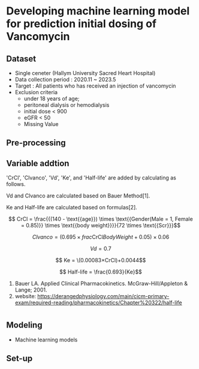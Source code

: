 # Developing machine learning model for prediction initial dosing of Vancomycin


## Dataset
- Single ceneter (Hallym University Sacred Heart Hospital)
- Data collection period : 2020.11 ~ 2023.5
- Target : All patients who has received an injection of vancomycin
- Exclusion criteria
  - under 18 years of age;
  - peritoneal dialysis or hemodialysis
  - initial dose < 900
  - eGFR < 50
  - Missing Value

## Pre-processing

## Variable addtion

'CrCl', 'Clvanco', 'Vd', 'Ke', and 'Half-life' are added by calculating as follows.

Vd and Clvanco are calculated based on Bauer Method[1].

Ke and Half-life are calculated based on formulas[2].

 
$$ CrCl = \frac{{(140 - \text{{age}}) \times \text{{Gender(Male = 1, Female = 0.85)}} \times \text{{body weight}}}}{72 \times \text{{Scr}}}$$

$$ Clvanco =  (0.695 \times frac{\text{{CrCl}}}{BodyWeight} + 0.05) \times 0.06$$

$$Vd = 0.7 $$

$$ Ke = \(0.00083×CrCl)+0.0044$$

$$ Half-life = \frac{0.693}{Ke}$$

  

1. Bauer LA. Applied Clinical Pharmacokinetics. McGraw-Hill/Appleton & Lange; 2001.
2. website: https://derangedphysiology.com/main/cicm-primary-exam/required-reading/pharmacokinetics/Chapter%20322/half-life


# 

## Modeling

- Machine learning models




## Set-up 
